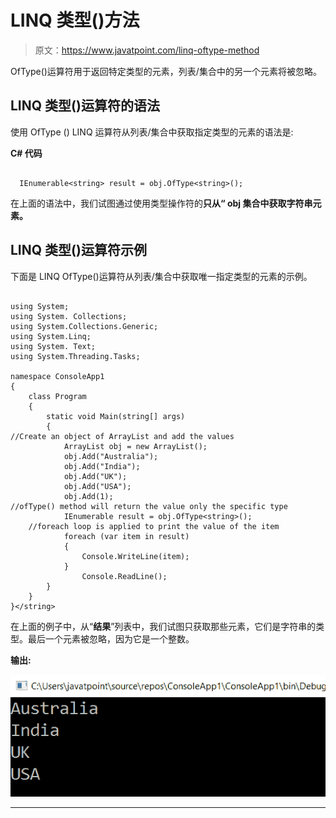 # LINQ 类型()方法

> 原文：<https://www.javatpoint.com/linq-oftype-method>

OfType()运算符用于返回特定类型的元素，列表/集合中的另一个元素将被忽略。

## LINQ 类型()运算符的语法

使用 OfType () LINQ 运算符从列表/集合中获取指定类型的元素的语法是:

**C# 代码**

```

  IEnumerable<string> result = obj.OfType<string>();

```

在上面的语法中，我们试图通过使用类型操作符的**只从“ **obj** 集合中获取字符串元素。**

## LINQ 类型()运算符示例

下面是 LINQ OfType()运算符从列表/集合中获取唯一指定类型的元素的示例。

```

using System;
using System. Collections;
using System.Collections.Generic;
using System.Linq;
using System. Text;
using System.Threading.Tasks;

namespace ConsoleApp1
{
    class Program
    {
        static void Main(string[] args)
        {
//Create an object of ArrayList and add the values
            ArrayList obj = new ArrayList();
            obj.Add("Australia");
            obj.Add("India");
            obj.Add("UK");
            obj.Add("USA");
            obj.Add(1);
//ofType() method will return the value only the specific type
            IEnumerable result = obj.OfType<string>();
    //foreach loop is applied to print the value of the item
            foreach (var item in result)
            {
                Console.WriteLine(item);
            }
                Console.ReadLine();
        }
    }
}</string> 
```

在上面的例子中，从“**结果**”列表中，我们试图只获取那些元素，它们是字符串的类型。最后一个元素被忽略，因为它是一个整数。

**输出:**

![LINQ OfType() Method](img/049e43dcf4777c1d697bdd76c354d590.png)

* * *